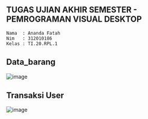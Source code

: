 ## TUGAS UJIAN AKHIR SEMESTER - PEMROGRAMAN VISUAL DESKTOP

```
Nama  : Ananda Fatah
Nim   : 312010186
Kelas : TI.20.RPL.1
```
## Data_barang
![image](https://github.com/Afatyu/Pemrograman-Visual/assets/72727701/39671f04-ae3a-47f9-97e3-3237fb37fe30)
## Transaksi User
![image](https://github.com/Afatyu/Pemrograman-Visual/assets/72727701/7f5c3794-d541-41d5-a22a-0be30da729d6)

